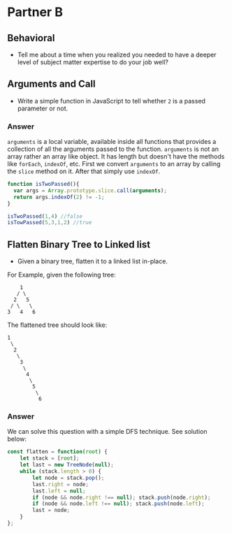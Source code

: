 # Partner B

## Behavioral
* Tell me about a time when you realized you needed to have a deeper level of subject matter expertise to do your job well?

## Arguments and Call
* Write a simple function in JavaScript to tell whether `2` is a passed parameter or not.

### Answer
`arguments` is a local variable, available inside all functions that provides a collection of all the arguments passed to the function. `arguments` is not an array rather an array like object. It has length but doesn't have the methods like `forEach`, `indexOf`, etc.  First we convert `arguments` to an array by calling the `slice` method on it. After that simply use `indexOf`.

```JavaScript
function isTwoPassed(){
  var args = Array.prototype.slice.call(arguments);
  return args.indexOf(2) != -1;
}

isTwoPassed(1,4) //false
isTowPassed(5,3,1,2) //true
```

## Flatten Binary Tree to Linked list
* Given a binary tree, flatten it to a linked list in-place.

For Example, given the following tree:

```
    1
   / \
  2   5
 / \   \
3   4   6
```
The flattened tree should look like:

```
1
 \
  2
   \
    3
     \
      4
       \
        5
         \
          6
```

### Answer
We can solve this question with a simple DFS technique.  See solution below:

```JavaScript
const flatten = function(root) {
    let stack = [root];
    let last = new TreeNode(null);
    while (stack.length > 0) {
        let node = stack.pop();
        last.right = node;
        last.left = null;
        if (node && node.right !== null); stack.push(node.right);
        if (node && node.left !== null); stack.push(node.left);
        last = node;
    }
};
```
